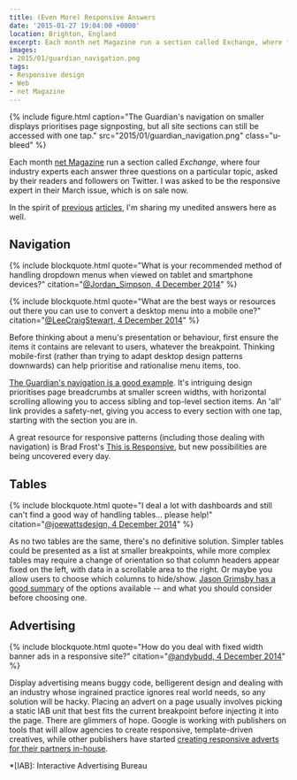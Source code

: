 ```yaml
---
title: (Even More) Responsive Answers
date: '2015-01-27 19:04:00 +0000'
location: Brighton, England
excerpt: Each month net Magazine run a section called Exchange, where four industry experts each answer three questions on a particular topic, asked by their readers and followers on Twitter. I was asked to be the responsive expert in their March issue, which is on sale now.
images:
- 2015/01/guardian_navigation.png
tags:
- Responsive design
- Web
- net Magazine
---
```

{% include figure.html
  caption="The Guardian's navigation on smaller displays prioritises page signposting, but all site sections can still be accessed with one tap."
  src="2015/01/guardian_navigation.png"
  class="u-bleed"
%}

Each month [net Magazine][1] run a section called *Exchange*, where four industry experts each answer three questions on a particular topic, asked by their readers and followers on Twitter. I was asked to be the responsive expert in their March issue, which is on sale now.

In the spirit of [previous][2] [articles][3], I'm sharing my unedited answers here as well.

## Navigation

{% include blockquote.html
  quote="What is your recommended method of handling dropdown menus when viewed on tablet and smartphone devices?"
  citation="[@Jordan_Simpson, 4 December 2014](https://twitter.com/jordan_simpson/status/540520320374157312)"
%}

{% include blockquote.html
  quote="What are the best ways or resources out there you can use to convert a desktop menu into a mobile one?"
  citation="[@LeeCraigStewart, 4 December 2014](https://twitter.com/leecraigstewart/status/540514957159583744)"
%}

Before thinking about a menu's presentation or behaviour, first ensure the items it contains are relevant to users, whatever the breakpoint. Thinking mobile-first (rather than trying to adapt desktop design patterns downwards) can help prioritise and rationalise menu items, too.

[The Guardian's navigation is a good example][4]. It's intriguing design prioritises page breadcrumbs at smaller screen widths, with horizontal scrolling allowing you to access sibling and top-level section items. An 'all' link provides a safety-net, giving you access to every section with one tap, starting with the section you are in.

A great resource for responsive patterns (including those dealing with navigation) is Brad Frost's [This is Responsive][5], but new possibilities are being uncovered every day.

## Tables

{% include blockquote.html
  quote="I deal a lot with dashboards and still can't find a good way of handling tables... please help!"
  citation="[@joewattsdesign, 4 December 2014](https://twitter.com/joewattsdesign/status/540530144616910848)"
%}

As no two tables are the same, there's no definitive solution. Simpler tables could be presented as a list at smaller breakpoints, while more complex tables may require a change of orientation so that column headers appear fixed on the left, with data in a scrollable area to the right. Or maybe you allow users to choose which columns to hide/show. [Jason Grimsby has a good summary][6] of the options available -- and what you should consider before choosing one.

## Advertising

{% include blockquote.html
  quote="How do you deal with fixed width banner ads in a responsive site?"
  citation="[@andybudd, 4 December 2014](https://twitter.com/andybudd/status/540515016823549953)"
%}

Display advertising means buggy code, belligerent design and dealing with an industry whose ingrained practice ignores real world needs, so any solution will be hacky. Placing an advert on a page usually involves picking a static IAB unit that best fits the current breakpoint before injecting it into the page. There are glimmers of hope. Google is working with publishers on tools that will allow agencies to create responsive, template-driven creatives, while other publishers have started [creating responsive adverts for their partners in-house][7].

[1]: http://www.creativebloq.com/net-magazine
[2]: /2012/01/responsive_answers/
[3]: /2012/12/more_responsive_answers/
[4]: http://www.theguardian.com/help/insideguardian/2014/jul/11/-sp-navigating-the-guardian
[5]: https://bradfrost.github.io/this-is-responsive/patterns.html
[6]: http://blog.cloudfour.com/picking-responsive-tables-solution/
[7]: http://next.theguardian.com/blog/responsive-takeover/

*[IAB]: Interactive Advertising Bureau
